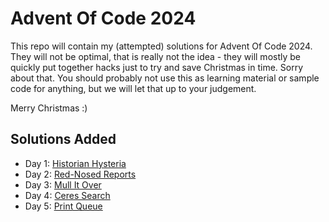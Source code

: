 Advent Of Code 2024
===================

This repo will contain my (attempted) solutions for Advent Of Code 2024. They will not be optimal, that is really not
the idea - they will mostly be quickly put together hacks just to try and save Christmas in time. Sorry about that. You
should probably not use this as learning material or sample code for anything, but we will let that up to your
judgement.

Merry Christmas :)

Solutions Added
---------------

- Day 1: [Historian Hysteria](./001/)
- Day 2: [Red-Nosed Reports](./002/)
- Day 3: [Mull It Over](./003/)
- Day 4: [Ceres Search](./004/)
- Day 5: [Print Queue](./005/)
